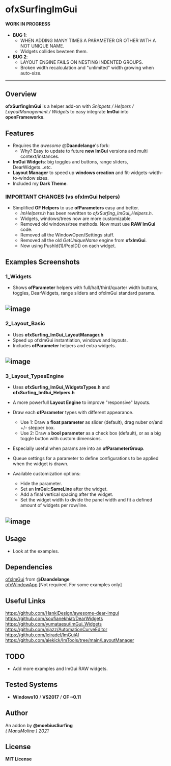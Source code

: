 ofxSurfingImGui
=============================

#### WORK IN PROGRESS
* **BUG 1**: 
	* WHEN ADDING MANY TIMES A PARAMETER OR OTHER WITH A NOT UNIQUE NAME.  
	* Widgets collides bewteen them.  
* **BUG 2**: 
	* LAYOUT ENGINE FAILS ON NESTING INDENTED GROUPS.  
	* Broken width recalculation and "unlimited" width growing when auto-size.  

-----------

## Overview
**ofxSurfingImGui** is a helper add-on with _Snippets / Helpers / LayoutManagement / Widgets_ to easy integrate **ImGui** into **openFrameworks**.

## Features 
* Requires the _awesome_ @**Daandelange**'s fork: 
    - Why? Easy to update to future **new ImGui** versions and multi context/instances.
* **ImGui Widgets**: big toggles and buttons, range sliders, DearWidgets...etc.
* **Layout Manager** to speed up **windows creation** and fit-widgets-width-to-window sizes.
* Included my **Dark Theme**.

### IMPORTANT CHANGES (vs ofxImGui helpers)  
- Simplified **OF Helpers** to use **ofParameters** easy and better. 
    * _ImHelpers.h_ has been rewritten to _ofxSurfing_ImGui_Helpers.h_.
    * Widgets, windows/trees now are more customizable. 
	* Removed old windows/tree methods. Now must use **RAW ImGui** code.
	* Removed all the WindowOpen/Settings stuff.
	* Removed all the old _GetUniqueName_ engine from **ofxImGui**. 
    * Now using PushId(1)/PopID() on each widget.

## Examples Screenshots

### 1_Widgets
* Shows **ofParameter** helpers with full/half/third/quarter width buttons, toggles, DearWidgets, range sliders and ofxImGui standard params.  

![image](/docs/Capture1.PNG?raw=true "image")  
-------------

### 2_Layout_Basic
* Uses **ofxSurfing_ImGui_LayoutManager.h**  
* Speed up ofxImGui instantiation, windows and layouts. 
* Includes **ofParameter** helpers and extra widgets.  

![image](/docs/Capture2.PNG?raw=true "image")  
-------------

### 3_Layout_TypesEngine
* Uses **ofxSurfing_ImGui_WidgetsTypes.h** and **ofxSurfing_ImGui_Helpers.h**
* A more powerfull **Layout Engine** to improve "responsive" layouts.
* Draw each **ofParameter** types with different appearance. 
    * Use 1: Draw a **float parameter** as slider (default), drag nuber or/and +/- stepper box.
    * Use 2: Draw a **bool parameter** as a check box (default), or as a big toggle button with custom dimensions.
* Especially useful when params are into an **ofParameterGroup**. 

* Queue settings for a parameter to define configurations to be applied when the widget is drawn. 
* Available customization options:
    * Hide the parameter.
    * Set an **ImGui::SameLine** after the widget.
    * Add a final vertical spacing after the widget.
    * Set the widget width to divide the panel width and fit a defined amount of widgets per row/line.

![image](/docs/Capture3.PNG?raw=true "image")  
-------------

## Usage
* Look at the examples.

## Dependencies
[ofxImGui](https://github.com/Daandelange/ofxImGui/tree/ofParameters-Helpers-Test) from @**Daandelange**  
[ofxWindowApp](https://github.com/moebiussurfing/ofxWindowApp) [Not required. For some examples only]  

## Useful Links
https://github.com/HankiDesign/awesome-dear-imgui  
https://github.com/soufianekhiat/DearWidgets  
https://github.com/yumataesu/ImGui_Widgets  
https://github.com/njazz/AutomationCurveEditor  
https://github.com/leiradel/ImGuiAl  
https://github.com/aiekick/ImTools/tree/main/LayoutManager  

## TODO
* Add more examples and ImGui RAW widgets.

## Tested Systems
- **Windows10** / **VS2017** / **OF ~0.11**

## Author
An addon by **@moebiusSurfing**  
*( ManuMolina ) 2021*  

## License
**MIT License**
